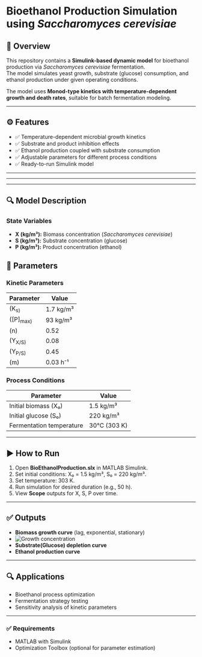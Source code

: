 
# Bioethanol Production Simulation using *Saccharomyces cerevisiae*

## 📌 Overview
This repository contains a **Simulink-based dynamic model** for bioethanol production via *Saccharomyces cerevisiae* fermentation.  
The model simulates yeast growth, substrate (glucose) consumption, and ethanol production under given operating conditions.

The model uses **Monod-type kinetics with temperature-dependent growth and death rates**, suitable for batch fermentation modeling.

---

## ⚙️ Features
- ✅ Temperature-dependent microbial growth kinetics  
- ✅ Substrate and product inhibition effects  
- ✅ Ethanol production coupled with substrate consumption  
- ✅ Adjustable parameters for different process conditions  
- ✅ Ready-to-run Simulink model  

---


---

---

## 🔍 Model Description

### **State Variables**
- **X (kg/m³):** Biomass concentration (*Saccharomyces cerevisiae*)
- **S (kg/m³):** Substrate concentration (glucose)  
- **P (kg/m³):** Product concentration (ethanol)  



## 📌 Parameters

### **Kinetic Parameters**
| Parameter       | Value         |
|-----------------|-------------|
| \(K<sub>s\)        | 1.7 kg/m³   |
| \([P]<sub>max\)  | 93 kg/m³    |
| \(n\)          | 0.52        |
| \(Y<sub>X/S\)    | 0.08        |
| \(Y<sub>P/S\)    | 0.45        |
| \(m\)          | 0.03 h⁻¹   |

### **Process Conditions**
| Parameter                      | Value          |
|--------------------------------|--------------|
| Initial biomass (X₀)          | 1.5 kg/m³   |
| Initial glucose (S₀)          | 220 kg/m³   |
| Fermentation temperature       | 30°C (303 K)|

---

## ▶️ How to Run
1. Open **BioEthanolProduction.slx** in MATLAB Simulink.
2. Set initial conditions: X₀ = 1.5 kg/m³, S₀ = 220 kg/m³.
3. Set temperature: 303 K.
4. Run simulation for desired duration (e.g., 50 h).
5. View **Scope** outputs for X, S, P over time.

---

## ✅ Outputs
- **Biomass growth curve** (lag, exponential, stationary)
- ![Growth concentration](Output/S.cerevisiae_concentration.png)
- **Substrate(Glucose) depletion curve**
- **Ethanol production curve**

---

## 🔍 Applications
- Bioethanol process optimization  
- Fermentation strategy testing  
- Sensitivity analysis of kinetic parameters  

---

### ✅ Requirements
- MATLAB with Simulink  
- Optimization Toolbox (optional for parameter estimation)  





